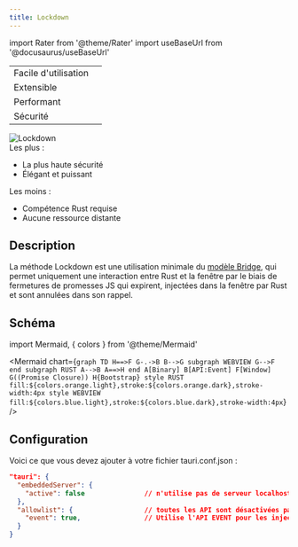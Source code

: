 ```yaml
---
title: Lockdown
---
```


import Rater from '@theme/Rater' 
import useBaseUrl from '@docusaurus/useBaseUrl'

<div className="row">
  <div className="col col--4">
    <table>
      <tr>
        <td>Facile d'utilisation</td>
        <td><Rater value="2"/></td>
      </tr>
      <tr>
        <td>Extensible</td>
        <td><Rater value="4"/></td>
      </tr>
      <tr>
        <td>Performant</td>
        <td><Rater value="5"/></td>
      </tr>
      <tr>
        <td>Sécurité</td>
        <td><Rater value="5" color="#fff04d"/></td>
      </tr>
    </table>
  </div>
  <div className="col col--4 pattern-logo">
    <img src="{useBaseUrl('img/patterns/Lockdown.png')}" alt="Lockdown" />
  </div>
  <div className="col col--4">
    Les plus :
    <ul>
      <li>La plus haute sécurité</li>
      <li>Élégant et puissant</li>
    </ul>
    Les moins :
    <ul>
      <li>Compétence Rust requise</li>
      <li>Aucune ressource distante</li>
    </ul>
  </div>
</div>

## Description

La méthode Lockdown est une utilisation minimale du [modèle Bridge](bridge), qui permet uniquement une interaction entre Rust et la fenêtre par le biais de fermetures de promesses JS qui expirent, injectées dans la fenêtre par Rust et sont annulées dans son rappel.

## Schéma

import Mermaid, { colors } from '@theme/Mermaid'

<Mermaid chart={`graph TD H==>F G-.->B B-->G subgraph WEBVIEW G-->F end subgraph RUST A-->B A==>H end A[Binary] B[API:Event] F[Window] G((Promise Closure)) H{Bootstrap} style RUST fill:${colors.orange.light},stroke:${colors.orange.dark},stroke-width:4px style WEBVIEW fill:${colors.blue.light},stroke:${colors.blue.dark},stroke-width:4px`} />


## Configuration

Voici ce que vous devez ajouter à votre fichier tauri.conf.json :
```json
"tauri": {
  "embeddedServer": {
    "active": false               // n'utilise pas de serveur localhost
  },
  "allowlist": {                  // toutes les API sont désactivées par défaut
    "event": true,                // Utilise l'API EVENT pour les injections
  }
}
```
